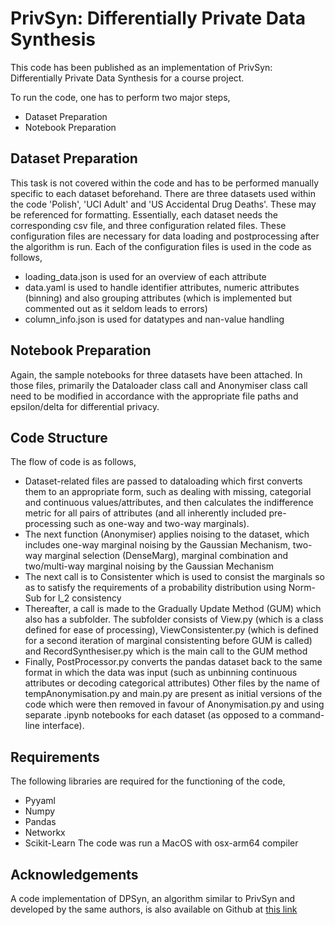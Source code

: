 # PrivSyn: Differentially Private Data Synthesis
This code has been published as an implementation of PrivSyn: Differentially Private Data Synthesis for a course project.

To run the code, one has to perform two major steps,
* Dataset Preparation
* Notebook Preparation

## Dataset Preparation
This task is not covered within the code and has to be performed manually specific to each dataset beforehand. There are three datasets used within the code 'Polish', 'UCI Adult' and 'US Accidental Drug Deaths'. These may be referenced for formatting. Essentially, each dataset needs the corresponding csv file, and three configuration related files. These configuration files are necessary for data loading and postprocessing after the algorithm is run. Each of the configuration files is used in the code as follows,
* loading_data.json is used for an overview of each attribute
* data.yaml is used to handle identifier attributes, numeric attributes (binning) and also grouping attributes (which is implemented but commented out as it seldom leads to errors)
* column_info.json is used for datatypes and nan-value handling

## Notebook Preparation
Again, the sample notebooks for three datasets have been attached. In those files, primarily the Dataloader class call and Anonymiser class call need to be modified in accordance with the appropriate file paths and epsilon/delta for differential privacy.

## Code Structure
The flow of code is as follows,
* Dataset-related files are passed to dataloading which first converts them to an appropriate form, such as dealing with missing, categorial and continuous values/attributes, and then calculates the indifference metric for all pairs of attributes (and all inherently included pre-processing such as one-way and two-way marginals).
* The next function (Anonymiser) applies noising to the dataset, which includes one-way marginal noising by the Gaussian Mechanism, two-way marginal selection (DenseMarg), marginal combination and two/multi-way marginal noising by the Gaussian Mechanism
* The next call is to Consistenter which is used to consist the marginals so as to satisfy the requirements of a probability distribution using Norm-Sub for l_2 consistency
* Thereafter, a call is made to the Gradually Update Method (GUM) which also has a subfolder. The subfolder consists of View.py (which is a class defined for ease of processing), ViewConsistenter.py (which is defined for a second iteration of marginal consistenting before GUM is called) and RecordSynthesiser.py which is the main call to the GUM method
* Finally, PostProcessor.py converts the pandas dataset back to the same format in which the data was input (such as unbinning continuous attributes or decoding categorical attributes)
Other files by the name of tempAnonymisation.py and main.py are present as initial versions of the code which were then removed in favour of Anonymisation.py and using separate .ipynb notebooks for each dataset (as opposed to a command-line interface).

## Requirements
The following libraries are required for the functioning of the code,
* Pyyaml
* Numpy
* Pandas
* Networkx
* Scikit-Learn
The code was run a MacOS with osx-arm64 compiler

## Acknowledgements
A code implementation of DPSyn, an algorithm similar to PrivSyn and developed by the same authors, is also available on Github at [this link](https://github.com/agl-c/deid2_dpsyn)
